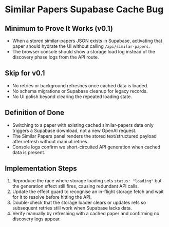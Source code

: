 # Similar Papers Supabase Cache Bug

## Minimum to Prove It Works (v0.1)
- When a stored similar-papers JSON exists in Supabase, activating that paper should hydrate the UI without calling `/api/similar-papers`.
- The browser console should show a storage load log instead of the discovery phase logs from the API route.

## Skip for v0.1
- No retries or background refreshes once cached data is loaded.
- No schema migrations or Supabase cleanup for legacy records.
- No UI polish beyond clearing the repeated loading state.

## Definition of Done
- Switching to a paper with existing cached similar-papers data only triggers a Supabase download, not a new OpenAI request.
- The Similar Papers panel renders the stored text/structured payload after refresh without manual retries.
- Console logs confirm we short-circuited API generation when cached data is present.

## Implementation Steps
1. Reproduce the race where storage loading sets `status: "loading"` but the generation effect still fires, causing redundant API calls.
2. Update the effect guard to recognise an in-flight storage fetch and wait for it to resolve before hitting the API.
3. Double-check that the storage loader clears or updates refs so subsequent retries still work when Supabase lacks data.
4. Verify manually by refreshing with a cached paper and confirming no discovery logs appear.
